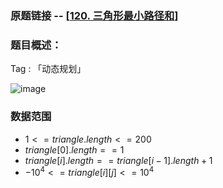 ### 原题链接 -- [[120. 三角形最小路径和](https://leetcode.cn/problems/triangle/solution/san-jiao-xing-zui-xiao-lu-jing-he-by-leetcode-solu/)]

### 题目概述：
Tag : 「动态规划」

![image](https://user-images.githubusercontent.com/99656524/203083444-fd065915-93da-4421-a747-0e0d1bd9f0b8.png)

### 数据范围
* $1 <= triangle.length <= 200$
* $triangle[0].length == 1$
* $triangle[i].length == triangle[i - 1].length + 1$
* $-10^4 <= triangle[i][j] <= 10^4$
